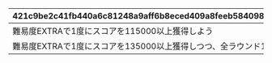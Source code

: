 |421c9be2c41fb440a6c81248a9aff6b8eced409a8feeb5840989689865b72beb|f96b64f401e4be959ee4a90a48069192a5def66022c4113be9c4956fcab92ffb|
| --- | --- |
|難易度EXTRAで1度にスコアを115000以上獲得しよう|11001198|
|難易度EXTRAで1度にスコアを135000以上獲得しつつ、全ラウンド1着でゴールしよう|11001199|